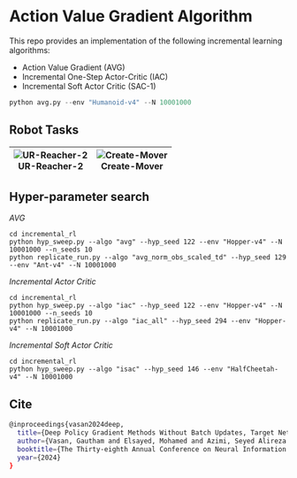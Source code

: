 # Action Value Gradient Algorithm

This repo provides an implementation of the following incremental learning algorithms:
- Action Value Gradient (AVG)
- Incremental One-Step Actor-Critic (IAC)
- Incremental Soft Actor Critic (SAC-1)


```python
python avg.py --env "Humanoid-v4" --N 10001000
```

## Robot Tasks

| ![UR-Reacher-2](assets/UR-Reacher-2.gif) <br> UR-Reacher-2 | ![Create-Mover](assets/Create-Mover.gif) <br /> Create-Mover |
| --- | --- |

## Hyper-parameter search
*AVG*
```
cd incremental_rl
python hyp_sweep.py --algo "avg" --hyp_seed 122 --env "Hopper-v4" --N 10001000 --n_seeds 10
python replicate_run.py --algo "avg_norm_obs_scaled_td" --hyp_seed 129 --env "Ant-v4" --N 10001000
```

*Incremental Actor Critic*
```
cd incremental_rl
python hyp_sweep.py --algo "iac" --hyp_seed 122 --env "Hopper-v4" --N 10001000 --n_seeds 10
python replicate_run.py --algo "iac_all" --hyp_seed 294 --env "Hopper-v4" --N 10001000
```

*Incremental Soft Actor Critic*
```
cd incremental_rl
python hyp_sweep.py --algo "isac" --hyp_seed 146 --env "HalfCheetah-v4" --N 10001000 
```

## Cite
```bash
@inproceedings{vasan2024deep,
  title={Deep Policy Gradient Methods Without Batch Updates, Target Networks, or Replay Buffers},
  author={Vasan, Gautham and Elsayed, Mohamed and Azimi, Seyed Alireza and He, Jiamin and Shahriar, Fahim and Bellinger, Colin and White, Martha and Mahmood, A Rupam},
  booktitle={The Thirty-eighth Annual Conference on Neural Information Processing Systems},
  year={2024}
}

```